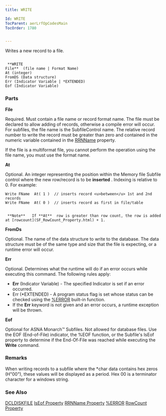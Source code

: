 ```yaml
---
title: WRITE

Id: WRITE
TocParent: aerLrfOpCodesMain
TocOrder: 1780


---
```


Writes a new record to a file.

```

 **WRITE
File**  (file name | Format Name)
At (integer) 
FromDS (Data structure)
Err (Indicator Variable | *EXTENDED)
Eof (Indicator Variable)
```

### Parts

**File** 

Required. Must contain a file name or record format name. The file must be declared to allow adding of records, otherwise a compile error will occur. For subfiles, the file name is the SubfileControl name. The relative record number to write the record must be greater than zero and contained in the numeric variable contained in the [RRNName](SF_RRNName_Property.html) property.


If the file is a multiformat file, you cannot perform the operation using the file name, you must use the format name.


**At** 

Optional.  An integer representing the position within the Memory file
                Subfile control where the new row/record is to be **inserted** . 
                Indexing is relative to 0.  For example:


```
Write FName  At( 1 )  // inserts record <u>between</u> 1st and 2nd records
Write FName  At( 0 )  // inserts record as first in file/table
```
                
```

 **Note**   If **At**  row is greater than row count, the row is added at [rowcount](SF_RowCount_Property.html) + 1.
```


**FromDs** 

Optional. The name of the data structure to write to the database. The data structure must be of the same type and size that the file is expecting, or a runtime error will occur.


**Err** 

Optional. Determines what the runtime will do if an error occurs while executing this command. The following rules apply: 

- **Err** (Indicator Variable) - The specified Indicator is set if an error occurred.
- Err (*EXTENDED) - A program status flag is set whose status can be checked using the [%ERROR](ERROR_Function.html) built-in function.
- If the **Err** keyword is not given and an error occurs, a runtime exception will be thrown.


**Eof** 

Optional for ASNA Monarch™
                Subfiles.  Not allowed for database files.  Use the
                EOF (End-of-File) indicator, the %EOF function, or the Subfile's
                IsEof property to determine if the End-Of-File was reached while executing the **Write**  command.


### Remarks
When writing records to a subfile where the *char data contains hex zeros (H"00"), these values will be displayed as a period. Hex 00 is a terminator character for a windows string. 

### See Also
[DCLDISKFILE](DCLDISKFILE.html)
[IsEof Property](IsEofPropertyDbFileClass.html)
[RRNName Property](SF_RRNName_Property.html)
[%ERROR](ERROR_Function.html)
[RowCount Property](SF_RowCount_Property.html) 
